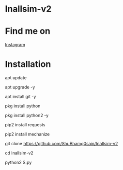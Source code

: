 # Inallsim-v2

# Find me on 
[Instagram](https://www.instagram.com/shubham_g0sain/?hl=en)

# Installation

 apt update

 apt upgrade -y

 apt install git -y

 pkg install python

pkg install python2 -y

 pip2 install requests

 pip2 install mechanize

 git clone https://github.com/ShuBhamg0sain/Inallsim-v2

cd Inallsim-v2

python2 S.py
